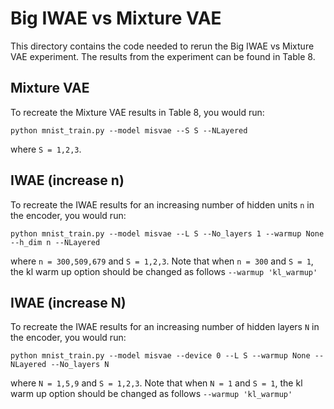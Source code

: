 # Big IWAE vs Mixture VAE
This directory contains the code needed to rerun the Big IWAE vs Mixture VAE experiment. The results from the experiment can be found in Table 8. 

## Mixture VAE
To recreate the Mixture VAE results in Table 8, you would run:

```
python mnist_train.py --model misvae --S S --NLayered
```
where `S = 1,2,3`.


## IWAE (increase n)

To recreate the IWAE results for an increasing number of hidden units `n` in the encoder, you would run:


```
python mnist_train.py --model misvae --L S --No_layers 1 --warmup None --h_dim n --NLayered 
```

where `n = 300,509,679` and `S = 1,2,3`. Note that when `n = 300` and `S = 1`, the kl warm up option should be changed as follows `--warmup 'kl_warmup'`




## IWAE (increase N)

To recreate the IWAE results for an increasing number of hidden layers `N` in the encoder, you would run:


```
python mnist_train.py --model misvae --device 0 --L S --warmup None --NLayered --No_layers N
```

where `N = 1,5,9` and `S = 1,2,3`. Note that when `N = 1` and `S = 1`, the kl warm up option should be changed as follows `--warmup 'kl_warmup'`


